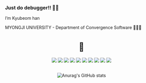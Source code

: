<h3>Just do debugger!! 🐞🐞</h3>

I’m Kyubeom han 

MYONGJI UNIVERSITY - Department of Convergence Software 👨🏼‍🎓

<div align="center"><h1>👊</h1></div>
<div align="center"> 
  <!-- 자바  --><img src="https://img.shields.io/badge/JAVA-007396?style=flat-square&logo=JAVA&logoColor=white"/> 
  <!--  HTML --><img src="https://img.shields.io/badge/HTML-E34F26?style=flat-square&logo=HTML5&logoColor=white"/> 
  <!--  CSS --><img src="https://img.shields.io/badge/CSS-1572B6?style=flat-square&logo=CSS3&logoColor=white"/> 
  <!--  JS --><img src="https://img.shields.io/badge/JS-F7DF1E?style=flat-square&logo=javascript&logoColor=white"/>  
  <!--  Python --><img src="https://img.shields.io/badge/Python-3776AB?style=flat-square&logo=Python&logoColor=white"/> 
  <!--  DB --><img src="https://img.shields.io/badge/Mysql-4479A1?style=flat-square&logo=mysql&logoColor=white"/>
  <!--  Oracle --><img src="https://img.shields.io/badge/Oracle-F80000?style=flat-square&logo=Oracle&logoColor=white"/>
   <!--  Spring --><img src="https://img.shields.io/badge/Spring-67AA63?style=flat-square&logo=Spring&logoColor=white"/>
   <!--  Postman --><img src="https://img.shields.io/badge/Postman-fc5c34?style=flat-square&logo=Postman&logoColor=white"/>
   <!--  AWS --><img src="https://img.shields.io/badge/AWS-fc5c34?style=flat-square&logo=AWS&logoColor=white"/>
</div>
<br>
<div align="center"> 

![Anurag's GitHub stats](https://github-readme-stats.vercel.app/api?username=Qbeom0925&theme=nord&show_icons=true)
</div>


<!--
**HanQ0925/HanQ0925** is a ✨ _special_ ✨ repository because its `README.md` (this file) appears on your GitHub profile.

Here are some ideas to get you started:

- 🔭 I’m currently working on ...
- 🌱 I’m currently learning ...
- 👯 I’m looking to collaborate on ...
- 🤔 I’m looking for help with ...
- 💬 Ask me about ...
- 📫 How to reach me: ...
- 😄 Pronouns: ...
- ⚡ Fun fact: ...
-->

